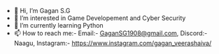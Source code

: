 - 👋 Hi, I’m Gagan S.G
- 👀 I’m interested in Game Developement and Cyber Security
- 🌱 I’m currently learning Python
- 📫 How to reach me:-  Email:- GaganSG1908@gmail.com,
                         Discord:- Naagu,
                        Instagram:- https://www.instagram.com/gagan_veerashaiva/
